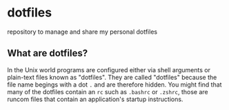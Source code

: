 # dotfiles
repository to manage and share my personal dotfiles 

## What are dotfiles? 
In the Unix world programs are configured either via shell arguments or plain-text files known as "dotfiles". They are called "dotfiles" because the file name begings with a dot `.` and are therefore hidden. You might find that many of the dotfiles contain an `rc` such as `.bashrc` or `.zshrc`, those are runcom files that contain an application's startup instructions.
